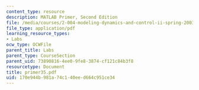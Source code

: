 ```yaml
---
content_type: resource
description: MATLAB Primer, Second Edition
file: /media/courses/2-004-modeling-dynamics-and-control-ii-spring-2003/170e944b981a74c140eed664c951ce34_primer35.pdf
file_type: application/pdf
learning_resource_types:
- Labs
ocw_type: OCWFile
parent_title: Labs
parent_type: CourseSection
parent_uid: 73890816-4ee0-9fe8-3874-cf121c84b3f8
resourcetype: Document
title: primer35.pdf
uid: 170e944b-981a-74c1-40ee-d664c951ce34
---
```

